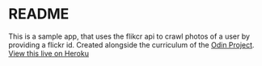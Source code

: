 # README

This is a sample app, that uses the flikcr api to crawl photos of a user by providing a flickr id. Created alongside the curriculum of the [Odin Project](https://www.theodinproject.com/). 
[View this live on Heroku](https://shielded-shore-35008.herokuapp.com/)
